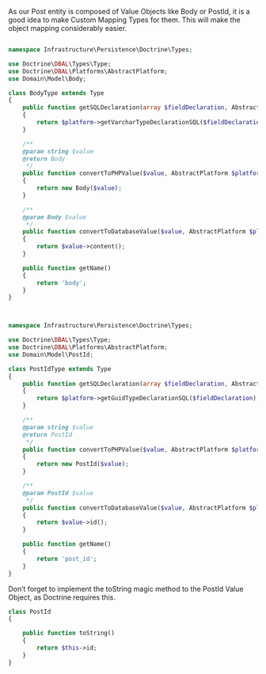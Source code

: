 As our Post entity is composed of Value Objects like Body or PostId, it is a good idea to make Custom Mapping Types for them. This will make the object mapping considerably easier.



```php

namespace Infrastructure\Persistence\Doctrine\Types;

use Doctrine\DBAL\Types\Type;
use Doctrine\DBAL\Platforms\AbstractPlatform;
use Domain\Model\Body;

class BodyType extends Type
{
    public function getSQLDeclaration(array $fieldDeclaration, AbstractPlatform $platform)
    {
        return $platform->getVarcharTypeDeclarationSQL($fieldDeclaration);
    }

    /**
    @param string $value
    @return Body
     */
    public function convertToPHPValue($value, AbstractPlatform $platform)
    {
        return new Body($value);
    }

    /**
    @param Body $value
     */
    public function convertToDatabaseValue($value, AbstractPlatform $platform)
    {
        return $value->content();
    }

    public function getName()
    {
        return 'body';
    }
}



namespace Infrastructure\Persistence\Doctrine\Types;

use Doctrine\DBAL\Types\Type;
use Doctrine\DBAL\Platforms\AbstractPlatform;
use Domain\Model\PostId;

class PostIdType extends Type
{
    public function getSQLDeclaration(array $fieldDeclaration, AbstractPlatform $platform)
    {
        return $platform->getGuidTypeDeclarationSQL($fieldDeclaration);
    }

    /**
    @param string $value
    @return PostId
     */
    public function convertToPHPValue($value, AbstractPlatform $platform)
    {
        return new PostId($value);
    }

    /**
    @param PostId $value
     */
    public function convertToDatabaseValue($value, AbstractPlatform $platform)
    {
        return $value->id();
    }

    public function getName()
    {
        return 'post_id';
    }
}

```



Don’t forget to implement the toString magic method to the PostId Value Object, as Doctrine requires this.



```php
class PostId
{

    public function toString()
    {
        return $this->id;
    }
}
```



